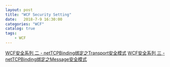 ```yaml
---                
layout: post                
title: "WCF Security Setting"                
date:   2018-7-9 16:30:00                 
categories: "WCF"                
catalog: true                
tags:                 
    - WCF                
---      
```

  

  
[WCF安全系列 二 - netTCPBinding绑定之Transport安全模式](https://www.cnblogs.com/chnking/archive/2008/10/07/1305891.html)
[WCF安全系列 三 - netTCPBinding绑定之Message安全模式](http://www.cnblogs.com/chnking/archive/2008/10/15/1312120.html)